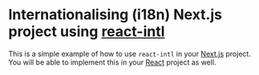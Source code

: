 # Internationalising (i18n) Next.js project using [react-intl](https://formatjs.io/docs/react-intl/)
This is a simple example of how to use `react-intl` in your [Next.js](https://nextjs.org/) project. You will be able to implement this in your [React](https://reactjs.org/) project as well.
